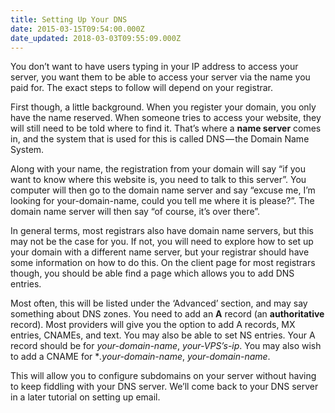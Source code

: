 ```yaml
---
title: Setting Up Your DNS
date: 2015-03-15T09:54:00.000Z
date_updated: 2018-03-03T09:55:09.000Z
---
```


You don’t want to have users typing in your IP address to access your server, you want them to be able to access your server via the name you paid for. The exact steps to follow will depend on your registrar.

First though, a little background. When you register your domain, you only have the name reserved. When someone tries to access your website, they will still need to be told where to find it. That’s where a **name server** comes in, and the system that is used for this is called DNS — the Domain Name System.

Along with your name, the registration from your domain will say “if you want to know where this website is, you need to talk to this server”. You computer will then go to the domain name server and say “excuse me, I’m looking for your-domain-name, could you tell me where it is please?”. The domain name server will then say “of course, it’s over there”.

In general terms, most registrars also have domain name servers, but this may not be the case for you. If not, you will need to explore how to set up your domain with a different name server, but your registrar should have some information on how to do this. On the client page for most registrars though, you should be able find a page which allows you to add DNS entries.

Most often, this will be listed under the ‘Advanced’ section, and may say something about DNS zones. You need to add an **A** record (an **authoritative** record). Most providers will give you the option to add A records, MX entries, CNAMEs, and text. You may also be able to set NS entries. Your A record should be for _your-domain-name_, _your-VPS’s-ip_. You may also wish to add a CNAME for \*_.your-domain-name_, _your-domain-name_.

This will allow you to configure subdomains on your server without having to keep fiddling with your DNS server. We’ll come back to your DNS server in a later tutorial on setting up email.
